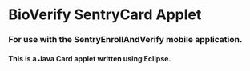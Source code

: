 # BioVerify SentryCard Applet
### For use with the SentryEnrollAndVerify mobile application.

#### This is a Java Card applet written using Eclipse.
